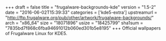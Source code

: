 +++
draft = false
title = "frugalware-backgrounds-kde"
version = "1.5-2"
date = "2016-06-02T15:39:33"
categories = ['kde5-extra']
upstreamurl = "http://ftp.frugalware.org/pub/other/artwork/frugalware-backgrounds/"
arch = "x86_64"
size = "18071896"
usize = "18425799"
sha1sum = "7835bd7f868c6fba94691012b060ed301b5e8195"
+++
Official wallpapers of Frugalware Linux for KDE5.